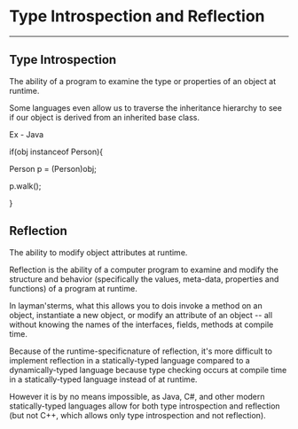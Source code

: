 # Type Introspection and Reflection

---

## Type Introspection

The ability of a program to examine the type or properties of an object at runtime.

Some languages even allow us to traverse the inheritance hierarchy to see if our object is derived from an inherited base class.

Ex - Java

if(obj instanceof Person){

Person p = (Person)obj;

p.walk();

}

## Reflection

The ability to modify object attributes at runtime.

Reflection is the ability of a computer program to examine and modify the structure and behavior (specifically the values, meta-data, properties and functions) of a program at runtime.

In layman'sterms, what this allows you to dois invoke a method on an object, instantiate a new object, or modify an attribute of an object -- all without knowing the names of the interfaces, fields, methods at compile time.

Because of the runtime-specificnature of reflection, it's more difficult to implement reflection in a statically-typed language compared to a dynamically-typed language because type checking occurs at compile time in a statically-typed language instead of at runtime.

However it is by no means impossible, as Java, C#, and other modern statically-typed languages allow for both type introspection and reflection (but not C++, which allows only type introspection and not reflection).
